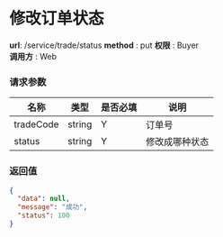 修改订单状态
=======

**url**: /service/trade/status
**method** : put 
**权限** : Buyer  
**调用方** : Web

### 请求参数

|    名称   |  类型  | 是否必填 |      说明      |
|-----------|--------|----------|----------------|
| tradeCode | string | Y        | 订单号         |
| status    | string | Y        | 修改成哪种状态 |


### 返回值


```json
{
  "data": null,
  "message": "成功",
  "status": 100
}
```